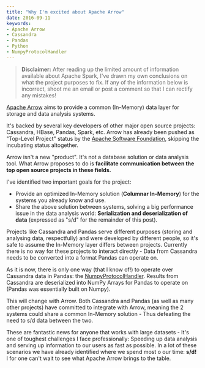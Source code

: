 ```yaml
---
title: "Why I'm excited about Apache Arrow"
date: 2016-09-11
keywords:
- Apache Arrow
- Cassandra
- Pandas
- Python
- NumpyProtocolHandler
---
```


>**Disclaimer:** After reading up the limited amount of information available about Apache Spark, I've 
drawn my own conclusions on what the project purposes to fix. If any of the information below is incorrect, 
shoot me an email or post a comment so that I can rectify any mistakes!

[Apache Arrow](https://arrow.apache.org/) aims to provide a common (In-Memory) data layer for storage 
and data analysis systems.

It's backed by several key developers of other major open source projects: Cassandra, HBase, Pandas, Spark, etc. 
Arrow has already been pushed as "Top-Level Project" status by
the [Apache Software Foundation](https://blogs.apache.org/foundation/entry/the_apache_software_foundation_announces87),
skipping the incubating status altogether.

Arrow isn't a new "product". It's not a database solution or data analysis tool. What Arrow proposes to do is **facilitate 
communication between the top open source projects in these fields.**

I've identified two important goals for the project:

* Provide an optimized In-Memory solution (**Columnar In-Memory**) for the systems you already know and use.
* Share the above solution between systems, solving a big performance issue in the data analysis world: 
**Serialization and deserialization of data** (expressed as "s/d" for the remainder of this post).

Projects like Cassandra and Pandas serve different purposes (storing and analysing data, respectfully) and were developed by different 
people, so it's safe to assume the In-Memory layer differs between projects. Currently there is no way for these projects to interact
directly - Data from Cassandra needs to be converted into a format Pandas can operate on. 

As it is now, there is only one way (that I know of!) to operate over Cassandra data in Pandas: the 
[NumpyProtocolHandler](https://docs.datastax.com/en/drivers/python/3.4/api/cassandra/protocol.html#faster-deserialization). 
Results from Cassandra are deserialized into NumPy Arrays for Pandas to operate on (Pandas was essentially built on Numpy).

This will change with Arrow. Both Cassandra and Pandas (as well as many other projects) have committed to integrate with Arrow,
meaning the 2 systems could share a common In-Memory solution - Thus defeating the need to s/d data between the two.

These are fantastic news for anyone that works with large datasets - It's one of toughest challenges I face professionally:
Speeding up data analysis and serving up information to our users as fast as possible. In a lot of these scenarios we have already
identified where we spend most o our time: **s/d!** I for one can't wait to see what Apache Arrow brings to the table. 







